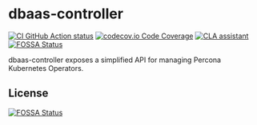 # dbaas-controller

[![CI GitHub Action status](https://github.com/percona-platform/dbaas-controller/workflows/CI/badge.svg?branch=main)](https://github.com/percona-platform/dbaas-controller/actions?query=workflow%3ACI+branch%3Amain)
[![codecov.io Code Coverage](https://codecov.io/gh/percona-platform/dbaas-controller/branch/main/graph/badge.svg)](https://codecov.io/github/percona-platform/dbaas-controller?branch=main)
[![CLA assistant](https://cla-assistant.percona.com/readme/badge/percona-platform/dbaas-controller)](https://cla-assistant.percona.com/percona-platform/dbaas-controller)
[![FOSSA Status](https://app.fossa.com/api/projects/git%2Bgithub.com%2Fpercona-platform%2Fdbaas-controller.svg?type=shield)](https://app.fossa.com/projects/git%2Bgithub.com%2Fpercona-platform%2Fdbaas-controller?ref=badge_shield)

dbaas-controller exposes a simplified API for managing Percona Kubernetes Operators.


## License
[![FOSSA Status](https://app.fossa.com/api/projects/git%2Bgithub.com%2Fpercona-platform%2Fdbaas-controller.svg?type=large)](https://app.fossa.com/projects/git%2Bgithub.com%2Fpercona-platform%2Fdbaas-controller?ref=badge_large)